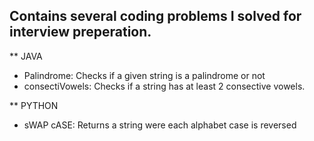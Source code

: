 ## Contains several coding problems I solved for interview preperation.

** JAVA
* Palindrome: Checks if a given string is a palindrome or not
* consectiVowels: Checks if a string has at least 2 consective vowels.

** PYTHON
* sWAP cASE: Returns a string were each alphabet case is reversed
